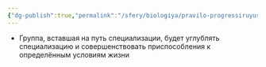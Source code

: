 ```yaml
---
{"dg-publish":true,"permalink":"/sfery/biologiya/pravilo-progressiruyushhej-speczializaczii/","tags":["Эволюция"]}
---
```


- Группа, вставшая на путь специализации, будет углублять специализацию и совершенствовать приспособления к определённым условиям жизни 